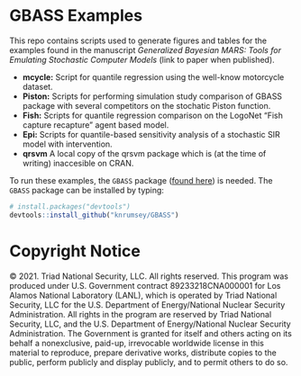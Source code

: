 
<!-- README.md is generated from README.Rmd. Please edit that file -->

# GBASS Examples

<!-- badges: start -->
<!-- badges: end -->

This repo contains scripts used to generate figures and tables for the
examples found in the manuscript *Generalized Bayesian MARS: Tools for
Emulating Stochastic Computer Models* (link to paper when published).

- **mcycle:** Script for quantile regression using the well-know
  motorcycle dataset.
- **Piston:** Scripts for performing simulation study comparison of
  GBASS package with several competitors on the stochatic Piston
  function.
- **Fish:** Scripts for quantile regression comparison on the LogoNet
  “Fish capture recapture” agent based model.
- **Epi:** Scripts for quantile-based sensitivity analysis of a
  stochastic SIR model with intervention.
- **qrsvm** A local copy of the qrsvm package which is (at the time of
  writing) inaccesible on CRAN.

To run these examples, the `GBASS` package ([found
here](https://github.com/knrumsey/GBASS)) is needed. The `GBASS` package
can be installed by typing:

``` r
# install.packages("devtools")
devtools::install_github("knrumsey/GBASS")
```

# Copyright Notice

© 2021. Triad National Security, LLC. All rights reserved. This program
was produced under U.S. Government contract 89233218CNA000001 for Los
Alamos National Laboratory (LANL), which is operated by Triad National
Security, LLC for the U.S. Department of Energy/National Nuclear
Security Administration. All rights in the program are reserved by Triad
National Security, LLC, and the U.S. Department of Energy/National
Nuclear Security Administration. The Government is granted for itself
and others acting on its behalf a nonexclusive, paid-up, irrevocable
worldwide license in this material to reproduce, prepare derivative
works, distribute copies to the public, perform publicly and display
publicly, and to permit others to do so.

